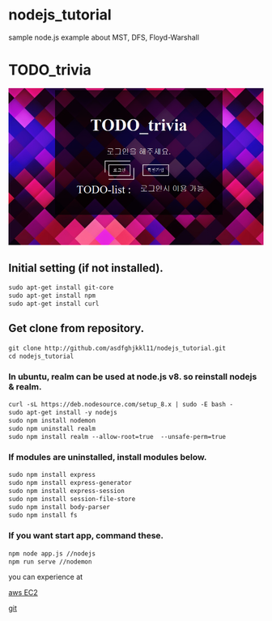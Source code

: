 # nodejs_tutorial
sample node.js example about MST, DFS, Floyd-Warshall
# TODO_trivia
![img0](https://github.com/asdfghjkkl11/TODO_trivia/blob/master/public/images/trivia.PNG)
## Initial setting (if not installed).
  ```
  sudo apt-get install git-core
  sudo apt-get install npm
  sudo apt-get install curl
  ```
## Get clone from repository.
  ```
  git clone http://github.com/asdfghjkkl11/nodejs_tutorial.git
  cd nodejs_tutorial
  ```
### In ubuntu, realm can be used at node.js v8. so reinstall nodejs & realm.
  ```
  curl -sL https://deb.nodesource.com/setup_8.x | sudo -E bash -
  sudo apt-get install -y nodejs
  sudo npm install nodemon
  sudo npm uninstall realm
  sudo npm install realm --allow-root=true  --unsafe-perm=true
  ```
### If modules are uninstalled, install modules below.
  ```
  sudo npm install express
  sudo npm install express-generator
  sudo npm install express-session
  sudo npm install session-file-store
  sudo npm install body-parser
  sudo npm install fs
  ```
### If you want start app, command these.
  ```
  npm node app.js //nodejs
  npm run serve //nodemon
  ```
you can experience at 

[aws EC2](http://52.79.228.147:3000/)

[git](https://github.com/asdfghjkkl11/nodejs_tutorial.git)

